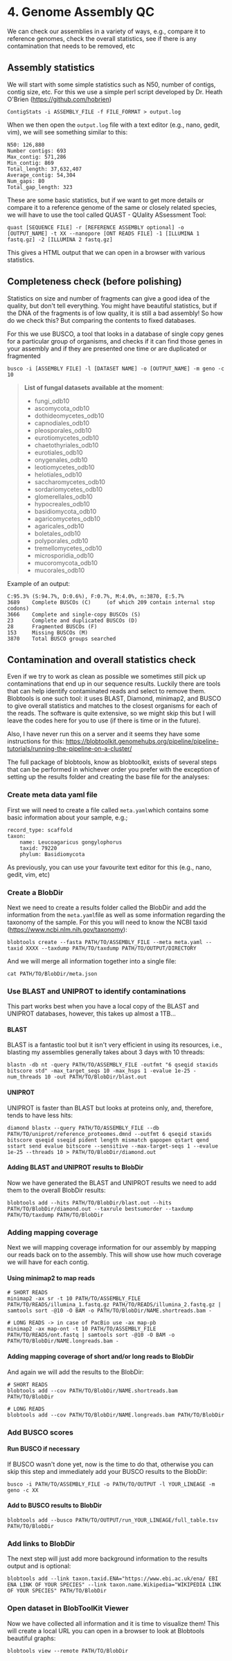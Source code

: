 # 4. Genome Assembly QC
We can check our assemblies in a variety of ways, e.g., compare it to reference genomes, check the overall statistics, see if there is any contamination that needs to be removed, etc

## Assembly statistics
We will start with some simple statistics such as N50, number of contigs, contig size, etc.
For this we use a simple perl script developed by Dr. Heath O'Brien (https://github.com/hobrien)
```
ContigStats -i ASSEMBLY_FILE -f FILE_FORMAT > output.log
```

When we then open the `output.log` file with a text editor (e.g., nano, gedit, vim), we will see something similar to this:
```
N50: 126,880  
Number contigs: 693  
Max_contig: 571,286  
Min_contig: 869  
Total_length: 37,632,407  
Average_contig: 54,304  
Num_gaps: 80  
Total_gap_length: 323
```

These are some basic statistics, but if we want to get more details or compare it to a reference genome of the same or closely related species, we will have to use the tool called QUAST - QUality ASsessment Tool:

```
quast [SEQUENCE FILE] -r [REFERENCE ASSEMBLY optional] -o [OUTPUT_NAME] -t XX --nanopore [ONT READS FILE] -1 [ILLUMINA 1 fastq.gz] -2 [ILLUMINA 2 fastq.gz]
```

This gives a HTML output that we can open in a browser with various statistics.
## Completeness check (before polishing)
Statistics on size and number of fragments can give a good idea of the quality, but don't tell everything. You might have beautiful statistics, but if the DNA of the fragments is of low quality, it is still a bad assembly! So how do we check this? But comparing the contents to fixed databases.

For this we use BUSCO, a tool that looks in a database of single copy genes for a particular group of organisms, and checks if it can find those genes in your assembly and if they are presented one time or are duplicated or fragmented

```
busco -i [ASSEMBLY FILE] -l [DATASET NAME] -o [OUTPUT_NAME] -m geno -c 10
```

> **List of fungal datasets available at the moment**:
>- fungi_odb10
>- ascomycota_odb10
>- dothideomycetes_odb10
>- capnodiales_odb10
>- pleosporales_odb10
>- eurotiomycetes_odb10
>- chaetothyriales_odb10
>- eurotiales_odb10
>- onygenales_odb10
>- leotiomycetes_odb10
>- helotiales_odb10
>- saccharomycetes_odb10
>- sordariomycetes_odb10
>- glomerellales_odb10
>- hypocreales_odb10
>- basidiomycota_odb10
>- agaricomycetes_odb10
>- agaricales_odb10
>- boletales_odb10
>- polyporales_odb10
>- tremellomycetes_odb10
>- microsporidia_odb10
>- mucoromycota_odb10
>- mucorales_odb10

Example of an output:
```
C:95.3% (S:94.7%, D:0.6%), F:0.7%, M:4.0%, n:3870, E:5.7%       
3689    Complete BUSCOs (C)     (of which 209 contain internal stop codons)
3666    Complete and single-copy BUSCOs (S)       
23      Complete and duplicated BUSCOs (D)        
28      Fragmented BUSCOs (F)                     
153     Missing BUSCOs (M)                        
3870    Total BUSCO groups searched
```

## Contamination and overall statistics check
Even if we try to work as clean as possible we sometimes still pick up contaminations that end up in our sequence results. Luckily there are tools that can help identify contaminated reads and select to remove them. Blobtools is one such tool: it uses BLAST, Diamond, minimap2, and BUSCO to give overall statistics and matches to the closest organisms for each of the reads.
The software is quite extensive, so we might skip this but I will leave the codes here for you to use (if there is time or in the future).

Also, I have never run this on a server and it seems they have some instructions for this: https://blobtoolkit.genomehubs.org/pipeline/pipeline-tutorials/running-the-pipeline-on-a-cluster/

The full package of blobtools, know as blobtoolkit, exists of several steps that can be performed in whichever order you prefer with the exception of setting up the results folder and creating the base file for the analyses:
### Create meta data yaml file
First we will need to create a file called `meta.yaml`which contains some basic information about your sample, e.g.;
```
record_type: scaffold 
taxon: 
	name: Leucoagaricus gongylophorus 
	taxid: 79220 
	phylum: Basidiomycota
```
As previously, you can use your favourite text editor for this (e.g., nano, gedit, vim, etc)
### Create a BlobDir
Next we need to create a results folder called the BlobDir and add the information from the `meta.yaml`file as well as some information regarding the taxonomy of the sample. For this you will need to know the NCBI taxid (https://www.ncbi.nlm.nih.gov/taxonomy):
```
blobtools create --fasta PATH/TO/ASSEMBLY_FILE --meta meta.yaml --taxid XXXX --taxdump PATH/TO/taxdump PATH/TO/OUTPUT/DIRECTORY
```
And we will merge all information together into a single file:
```
cat PATH/TO/BlobDir/meta.json
```
### Use BLAST and UNIPROT to identify contaminations
This part works best when you have a local copy of the BLAST and UNIPROT databases, however, this takes up almost a 1TB...
#### BLAST 
BLAST is a fantastic tool but it isn't very efficient in using its resources, i.e., blasting my assemblies generally takes about 3 days with 10 threads:
```
blastn -db nt -query PATH/TO/ASSEMBLY_FILE -outfmt "6 qseqid staxids bitscore std" -max_target_seqs 10 -max_hsps 1 -evalue 1e-25 -num_threads 10 -out PATH/TO/BlobDir/blast.out
```
#### UNIPROT
UNIPROT is faster than BLAST but looks at proteins only, and, therefore, tends to have less hits:
```
diamond blastx --query PATH/TO/ASSEMBLY_FILE --db PATH/TO/uniprot/reference_proteomes.dmnd --outfmt 6 qseqid staxids bitscore qseqid sseqid pident length mismatch gapopen qstart qend sstart send evalue bitscore --sensitive --max-target-seqs 1 --evalue 1e-25 --threads 10 > PATH/TO/BlobDir/diamond.out
```
#### Adding BLAST and UNIPROT results to BlobDir
Now we have generated the BLAST and UNIPROT results we need to add them to the overall BlobDir results:
```
blobtools add --hits PATH/TO/BlobDir/blast.out --hits PATH/TO/BlobDir/diamond.out --taxrule bestsumorder --taxdump PATH/TO/taxdump PATH/TO/BlobDir
```
### Adding mapping coverage
Next we will mapping coverage information for our assembly by mapping our reads back on to the assembly. This will show use how much coverage we will have for each contig.
#### Using minimap2 to map reads
```
# SHORT READS
minimap2 -ax sr -t 10 PATH/TO/ASSEMBLY_FILE PATH/TO/READS/illumina_1.fastq.gz PATH/TO/READS/illumina_2.fastq.gz | samtools sort -@10 -O BAM -o PATH/TO/BlobDir/NAME.shortreads.bam -

# LONG READS -> in case of PacBio use -ax map-pb
minimap2 -ax map-ont -t 10 PATH/TO/ASSEMBLY_FILE PATH/TO/READS/ont.fastq | samtools sort -@10 -O BAM -o PATH/TO/BlobDir/NAME.longreads.bam -
```
#### Adding mapping coverage of short and/or long reads to BlobDir
And again we will add the results to the BlobDir:
```
# SHORT READS
blobtools add --cov PATH/TO/BlobDir/NAME.shortreads.bam PATH/TO/BlobDir

# LONG READS
blobtools add --cov PATH/TO/BlobDir/NAME.longreads.bam PATH/TO/BlobDir
```
### Add BUSCO scores
#### Run BUSCO if necessary
If BUSCO wasn't done yet, now is the time to do that, otherwise you can skip this step and immediately add your BUSCO results to the BlobDir:
```
busco -i PATH/TO/ASSEMBLY_FILE -o PATH/TO/OUTPUT -l YOUR_LINEAGE -m geno -c XX
```
#### Add to BUSCO results to BlobDir
```
blobtools add --busco PATH/TO/OUTPUT/run_YOUR_LINEAGE/full_table.tsv PATH/TO/BlobDir
```
### Add links to BlobDir
The next step will just add more background information to the results output and is optional:
```
blobtools add --link taxon.taxid.ENA="https://www.ebi.ac.uk/ena/ EBI ENA LINK OF YOUR SPECIES" --link taxon.name.Wikipedia="WIKIPEDIA LINK OF YOUR SPECIES" PATH/TO/BlobDir
```
### Open dataset in BlobToolKit Viewer
Now we have collected all information and it is time to visualize them! This will create a local URL you can open in a browser to look at Blobtools beautiful graphs:
```
blobtools view --remote PATH/TO/BlobDir
```
